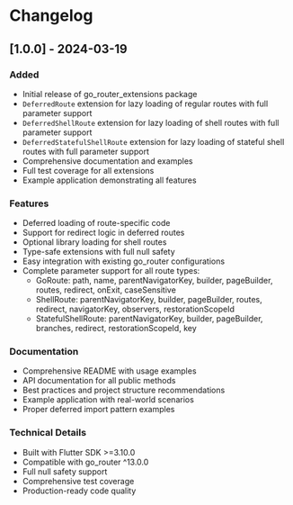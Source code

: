 # Changelog

## [1.0.0] - 2024-03-19

### Added
- Initial release of go_router_extensions package
- `DeferredRoute` extension for lazy loading of regular routes with full parameter support
- `DeferredShellRoute` extension for lazy loading of shell routes with full parameter support
- `DeferredStatefulShellRoute` extension for lazy loading of stateful shell routes with full parameter support
- Comprehensive documentation and examples
- Full test coverage for all extensions
- Example application demonstrating all features

### Features
- Deferred loading of route-specific code
- Support for redirect logic in deferred routes
- Optional library loading for shell routes
- Type-safe extensions with full null safety
- Easy integration with existing go_router configurations
- Complete parameter support for all route types:
  - GoRoute: path, name, parentNavigatorKey, builder, pageBuilder, routes, redirect, onExit, caseSensitive
  - ShellRoute: parentNavigatorKey, builder, pageBuilder, routes, redirect, navigatorKey, observers, restorationScopeId
  - StatefulShellRoute: parentNavigatorKey, builder, pageBuilder, branches, redirect, restorationScopeId, key

### Documentation
- Comprehensive README with usage examples
- API documentation for all public methods
- Best practices and project structure recommendations
- Example application with real-world scenarios
- Proper deferred import pattern examples

### Technical Details
- Built with Flutter SDK >=3.10.0
- Compatible with go_router ^13.0.0
- Full null safety support
- Comprehensive test coverage
- Production-ready code quality
